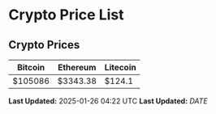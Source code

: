 # Crypto Price List

## Crypto Prices
| Bitcoin | Ethereum | Litecoin |
| ------- | -------- | -------- |
| $105086 | $3343.38 | $124.1 |
**Last Updated:** 2025-01-26 04:22 UTC
**Last Updated:** $DATE$
